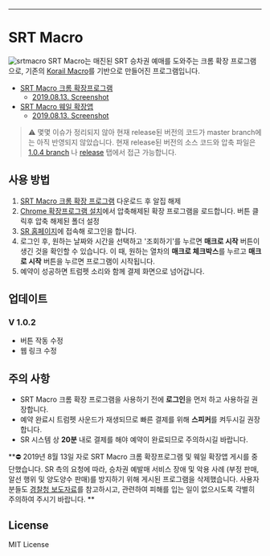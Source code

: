 
---

# SRT Macro
![srtmacro](http://i.imgur.com/hTgoL8S.png)
SRT Macro는 매진된 SRT 승차권 예매를 도와주는 크롬 확장 프로그램으로, 기존의 [Korail Macro](https://github.com/kswchoo/korailmacro)를 기반으로 만들어진 프로그램입니다.

- [SRT Macro 크롬 확장프로그램](https://chrome.google.com/webstore/detail/srt-macro/oofechbikbkcmfajkbmmlbhabaanohkg)
  - [2019.08.13. Screenshot](images/chrome-screenshot.png)
- [SRT Macro 웨일 확장앱](https://store.whale.naver.com/detail/dlcfaklgoocomhegkjadjedjodnjgopc)
    - [2019.08.13. Screenshot](images/whale-screenshot.png)

> :warning: 몇몇 이슈가 정리되지 않아 현재 release된 버전의 코드가 master branch에는 아직 반영되지 않았습니다. 현재 release된 버전의 소스 코드와 압축 파일은 [1.0.4 branch](https://github.com/meeeejin/srtmacro/tree/1.0.4) 나 [release](https://github.com/meeeejin/srtmacro/releases) 탭에서 접근 가능합니다.

## 사용 방법

1. [SRT Macro 크롬 확장 프로그램](https://github.com/black9/srtmacro/archive/master.zip) 다운로드 후 알집 해제
2. [Chrome 확장프로그램 설치](chrome://extensions/)에서 압축해제된 확장 프로그램을 로드합니다. 버튼 클릭후 압축 해제된 폴더 설정
3. [SR 홈페이지](https://etk.srail.co.kr/main.do)에 접속해 로그인을 합니다.
4. 로그인 후, 원하는 날짜와 시간을 선택하고 '조회하기'를 누르면 **매크로 시작** 버튼이 생긴 것을 확인할 수 있습니다. 이 때, 원하는 열차의 **매크로 체크박스**를 누르고 **매크로 시작** 버튼을 누르면 프로그램이 시작됩니다.
3. 예약이 성공하면 트럼펫 소리와 함께 결제 화면으로 넘어갑니다.


## 업데이트   

### V 1.0.2   
- 버튼 작동 수정   
- 웹 링크 수정

## 주의 사항

- SRT Macro 크롬 확장 프로그램을 사용하기 전에 **로그인**을 먼저 하고 사용하길 권장합니다.
- 예약 완료시 트럼펫 사운드가 재생되므로 빠른 결제를 위해 **스피커**를 켜두시길 권장합니다.
- SR 시스템 상 **20분** 내로 결제를 해야 예약이 완료되므로 주의하시길 바랍니다.

**:no_entry: 2019년 8월 13일 자로 SRT Macro 크롬 확장프로그램 및 웨일 확장앱 게시를 중단했습니다. SR 측의 요청에 따라, 승차권 예발매 서비스 장애 및 악용 사례 (부정 판매, 알선 행위 및 양도양수 판매)를 방지하기 위해 게시된 프로그램을 삭제했습니다. 사용자 분들도 [경찰청 보도자료](https://www.police.go.kr/portal/bbs/view.do?nttId=21859&bbsId=B0000011&searchCnd=1&searchWrd=%EB%A7%A4%ED%81%AC%EB%A1%9C&section=&sdate=&edate=&useAt=&replyAt=&menuNo=200488&viewType=&delCode=0&option1=&option2=&option4=&option5=&deptId=&larCdOld=&midCdOld=&smCdOld=&orderType=&pageUnit=10&pageIndex=1)를 참고하시고, 관련하여 피해를 입는 일이 없으시도록 각별히 주의하여 주시기 바랍니다. **


## License

MIT License
